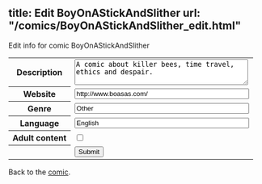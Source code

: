 title: Edit BoyOnAStickAndSlither
url: "/comics/BoyOnAStickAndSlither_edit.html"
---
Edit info for comic BoyOnAStickAndSlither

<form name="comic" action="http://gaepostmail.appspot.com/comic/" method="post">
<table class="comicinfo">
<tr>
<th>Description</th><td><textarea name="description" cols="40" rows="3">A comic about killer bees, time travel, ethics and despair.</textarea></td>
</tr>
<tr>
<th>Website</th><td><input type="text" name="url" value="http://www.boasas.com/" size="40"/></td>
</tr>
<tr>
<th>Genre</th><td><input type="text" name="genre" value="Other" size="40"/></td>
</tr>
<tr>
<th>Language</th><td><input type="text" name="language" value="English" size="40"/></td>
</tr>
<tr>
<th>Adult content</th><td><input type="checkbox" name="adult" value="adult" /></td>
</tr>
<tr>
<th></th><td>
<input type="hidden" name="comic" value="BoyOnAStickAndSlither" />
<input type="submit" name="submit" value="Submit" />
</td>
</tr>
</table>
</form>

Back to the [comic](BoyOnAStickAndSlither.html).
